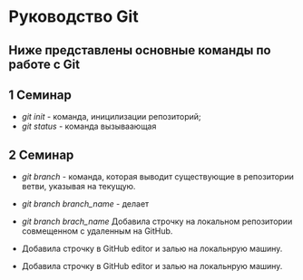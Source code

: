 # Руководство Git
## Ниже представлены основные команды по работе с Git
## 1 Семинар

* *git init* - команда, иницилизации репозиторий;
* *git status* - команда вызываающая

## 2 Семинар

* *git branch* - команда, которая выводит существующие в репозитории ветви, указывая на текущую.

* *git branch branch_name* - делает

* *git branch brach_name*
Добавила строчку на локальном репозитории совмещенном с удаленным на GitHub.
* Добавила строчку в GitHub editor и залью на локальнрую машину.
* Добавила строчку в GitHub editor и залью на локальнрую машину.
